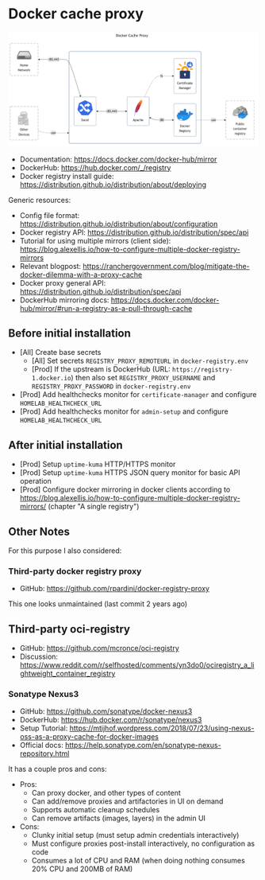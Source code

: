 # Docker cache proxy

![diagram](../../docs/diagrams/out/apps/docker-cache-proxy.png)

- Documentation: <https://docs.docker.com/docker-hub/mirror>
- DockerHub: <https://hub.docker.com/_/registry>
- Docker registry install guide: <https://distribution.github.io/distribution/about/deploying>

Generic resources:

- Config file format: <https://distribution.github.io/distribution/about/configuration>
- Docker registry API: <https://distribution.github.io/distribution/spec/api>
- Tutorial for using multiple mirrors (client side): <https://blog.alexellis.io/how-to-configure-multiple-docker-registry-mirrors>
- Relevant blogpost: <https://ranchergovernment.com/blog/mitigate-the-docker-dilemma-with-a-proxy-cache>
- <!-- textlint-disable -->
  Docker proxy general API: <https://distribution.github.io/distribution/spec/api>
  <!-- textlint-enable -->
- DockerHub mirroring docs: <https://docs.docker.com/docker-hub/mirror/#run-a-registry-as-a-pull-through-cache>

## Before initial installation

- \[All\] Create base secrets
    - \[All\] Set secrets `REGISTRY_PROXY_REMOTEURL` in `docker-registry.env`
    - \[Prod\] If the upstream is DockerHub (URL: `https://registry-1.docker.io`) then also set `REGISTRY_PROXY_USERNAME` and `REGISTRY_PROXY_PASSWORD` in `docker-registry.env`
- \[Prod\] Add healthchecks monitor for `certificate-manager` and configure `HOMELAB_HEALTHCHECK_URL`
- \[Prod\] Add healthchecks monitor for `admin-setup` and configure `HOMELAB_HEALTHCHECK_URL`

## After initial installation

- \[Prod\] Setup `uptime-kuma` HTTP/HTTPS monitor
- \[Prod\] Setup `uptime-kuma` HTTPS JSON query monitor for basic API operation
- \[Prod\] Configure docker mirroring in docker clients according to <https://blog.alexellis.io/how-to-configure-multiple-docker-registry-mirrors/> (chapter "A single registry")

## Other Notes

For this purpose I also considered:

### Third-party docker registry proxy

- GitHub: <https://github.com/rpardini/docker-registry-proxy>

This one looks unmaintained (last commit 2 years ago)

## Third-party oci-registry

- GitHub: <https://github.com/mcronce/oci-registry>
- Discussion: <https://www.reddit.com/r/selfhosted/comments/yn3do0/ociregistry_a_lightweight_container_registry>

### Sonatype Nexus3

- GitHub: <https://github.com/sonatype/docker-nexus3>
- DockerHub: <https://hub.docker.com/r/sonatype/nexus3>
- Setup Tutorial: <https://mtijhof.wordpress.com/2018/07/23/using-nexus-oss-as-a-proxy-cache-for-docker-images>
- Official docs: <https://help.sonatype.com/en/sonatype-nexus-repository.html>

It has a couple pros and cons:

- Pros:
    - Can proxy docker, and other types of content
    - Can add/remove proxies and artifactories in UI on demand
    - Supports automatic cleanup schedules
    - Can remove artifacts (images, layers) in the admin UI
- Cons:
    - Clunky initial setup (must setup admin credentials interactively)
    - Must configure proxies post-install interactively, no configuration as code
    - Consumes a lot of CPU and RAM (when doing nothing consumes 20% CPU and 200MB of RAM)
